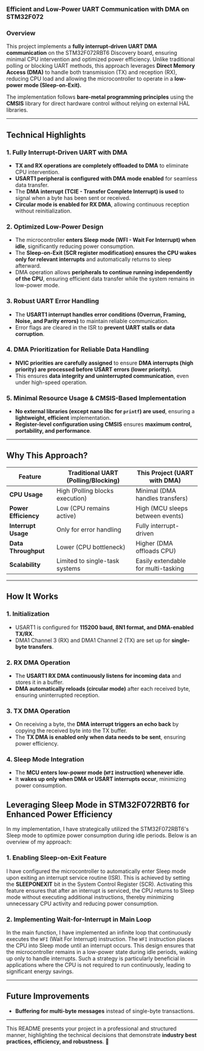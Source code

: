 ### **Efficient and Low-Power UART Communication with DMA on STM32F072**  

### **Overview**  
This project implements a **fully interrupt-driven UART DMA communication** on the STM32F072RBT6 Discovery board, ensuring minimal CPU intervention and optimized power efficiency. Unlike traditional polling or blocking UART methods, this approach leverages **Direct Memory Access (DMA)** to handle both transmission (TX) and reception (RX), reducing CPU load and allowing the microcontroller to operate in a **low-power mode (Sleep-on-Exit).**  

The implementation follows **bare-metal programming principles** using the **CMSIS** library for direct hardware control without relying on external HAL libraries.  

---

## **Technical Highlights**  

### **1. Fully Interrupt-Driven UART with DMA**  
- **TX and RX operations are completely offloaded to DMA** to eliminate CPU intervention.  
- **USART1 peripheral is configured with DMA mode enabled** for seamless data transfer.  
- The **DMA interrupt (TCIE - Transfer Complete Interrupt) is used** to signal when a byte has been sent or received.  
- **Circular mode is enabled for RX DMA**, allowing continuous reception without reinitialization.  

### **2. Optimized Low-Power Design**  
- The microcontroller **enters Sleep mode (WFI - Wait For Interrupt) when idle**, significantly reducing power consumption.  
- The **Sleep-on-Exit (SCR register modification) ensures the CPU wakes only for relevant interrupts** and automatically returns to sleep afterward.  
- DMA operation allows **peripherals to continue running independently of the CPU**, ensuring efficient data transfer while the system remains in low-power mode.  

### **3. Robust UART Error Handling**  
- The **USART1 interrupt handles error conditions (Overrun, Framing, Noise, and Parity errors)** to maintain reliable communication.  
- Error flags are cleared in the ISR to **prevent UART stalls or data corruption**.  

### **4. DMA Prioritization for Reliable Data Handling**  
- **NVIC priorities are carefully assigned** to ensure **DMA interrupts (high priority) are processed before USART errors (lower priority).**  
- This ensures **data integrity and uninterrupted communication**, even under high-speed operation.  

### **5. Minimal Resource Usage & CMSIS-Based Implementation**  
- **No external libraries (except nano libc for `printf`) are used**, ensuring a **lightweight, efficient** implementation.  
- **Register-level configuration using CMSIS** ensures **maximum control, portability, and performance**.  

---

## **Why This Approach?**  
| Feature | Traditional UART (Polling/Blocking) | This Project (UART with DMA) |  
|---------|----------------------------------|------------------------------|  
| **CPU Usage** | High (Polling blocks execution) | Minimal (DMA handles transfers) |  
| **Power Efficiency** | Low (CPU remains active) | High (MCU sleeps between events) |  
| **Interrupt Usage** | Only for error handling | Fully interrupt-driven |  
| **Data Throughput** | Lower (CPU bottleneck) | Higher (DMA offloads CPU) |  
| **Scalability** | Limited to single-task systems | Easily extendable for multi-tasking |  

---

## **How It Works**  
### **1. Initialization**  
- USART1 is configured for **115200 baud, 8N1 format, and DMA-enabled TX/RX**.  
- DMA1 Channel 3 (RX) and DMA1 Channel 2 (TX) are set up for **single-byte transfers**.  

### **2. RX DMA Operation**  
- The **USART1 RX DMA continuously listens for incoming data** and stores it in a buffer.  
- **DMA automatically reloads (circular mode)** after each received byte, ensuring uninterrupted reception.  

### **3. TX DMA Operation**  
- On receiving a byte, the **DMA interrupt triggers an echo back** by copying the received byte into the TX buffer.  
- The **TX DMA is enabled only when data needs to be sent**, ensuring power efficiency.  

### **4. Sleep Mode Integration**  
- The **MCU enters low-power mode (`WFI` instruction) whenever idle**.  
- It **wakes up only when DMA or USART interrupts occur**, minimizing power consumption.

## Leveraging Sleep Mode in STM32F072RBT6 for Enhanced Power Efficiency

In my implementation, I have strategically utilized the STM32F072RBT6's Sleep mode to optimize power consumption during idle periods. Below is an overview of my approach:

### 1. Enabling Sleep-on-Exit Feature

I have configured the microcontroller to automatically enter Sleep mode upon exiting an interrupt service routine (ISR). This is achieved by setting the **SLEEPONEXIT** bit in the System Control Register (SCR). Activating this feature ensures that after an interrupt is serviced, the CPU returns to Sleep mode without executing additional instructions, thereby minimizing unnecessary CPU activity and reducing power consumption. 

### 2. Implementing Wait-for-Interrupt in Main Loop

In the main function, I have implemented an infinite loop that continuously executes the `WFI` (Wait For Interrupt) instruction. The `WFI` instruction places the CPU into Sleep mode until an interrupt occurs. This design ensures that the microcontroller remains in a low-power state during idle periods, waking up only to handle interrupts. Such a strategy is particularly beneficial in applications where the CPU is not required to run continuously, leading to significant energy savings.

---

## **Future Improvements**  
- **Buffering for multi-byte messages** instead of single-byte transactions.  
---

This README presents your project in a professional and structured manner, highlighting the technical decisions that demonstrate **industry best practices, efficiency, and robustness**. 🚀
